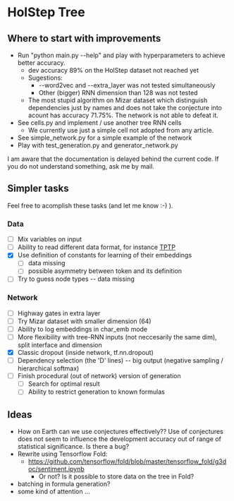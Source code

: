 # HolStep Tree

## Where to start with improvements

- Run "python main.py --help" and play with hyperparameters to achieve better accuracy.
  - dev accuracy 89% on the HolStep dataset not reached yet
  - Sugestions:
    - --word2vec and --extra_layer was not tested simultaneously
    - Other (bigger) RNN dimension than 128 was not tested
  - The most stupid algorithm on Mizar dataset which distinguish dependencies just by names
    and does not take the conjecture into acount has accuracy 71.75%.
    The network is not able to defeat it.
- See cells.py and implement / use another tree RNN cells
  - We currently use just a simple cell not adopted from any article.
- See simple_network.py for a simple example of the network
- Play with test_generation.py and generator_network.py

I am aware that the documentation is delayed behind the current code. If you do not
understand something, ask me by mail.

## Simpler tasks

Feel free to acomplish these tasks (and let me know :-) ).

### Data

- [ ] Mix variables on input
- [ ] Ability to read different data format, for instance [TPTP](http://www.cs.miami.edu/~tptp/)
- [x] Use definition of constants for learning of their embeddings
  - [ ] data missing
  - [ ] possible asymmetry between token and its definition
- [ ] Try to guess node types -- data missing

### Network

- [ ] Highway gates in extra layer
- [ ] Try Mizar dataset with smaller dimension (64)
- [ ] Ability to log embeddings in char_emb mode
- [ ] More flexibility with tree-RNN inputs (not neccesarily the same dim), split interface and dimension
- [x] Classic dropout (inside network, tf.nn.dropout)
- [ ] Dependency selection (the 'D' lines) -- big output (negative sampling / hierarchical softmax)
- [ ] Finish procedural (out of network) version of generation
  - [ ] Search for optimal result
  - [ ] Ability to restrict generation to known formulas

## Ideas

- How on Earth can we use conjectures effectively?? Use of conjectures does not seem to influence
  the development accuracy out of range of statistical significance. Is there a bug?
- Rewrite using Tensorflow Fold:
  - https://github.com/tensorflow/fold/blob/master/tensorflow_fold/g3doc/sentiment.ipynb
    - Or not? Is it possible to store data on the tree in Fold?
- batching in formula generation?
- some kind of attention ...
